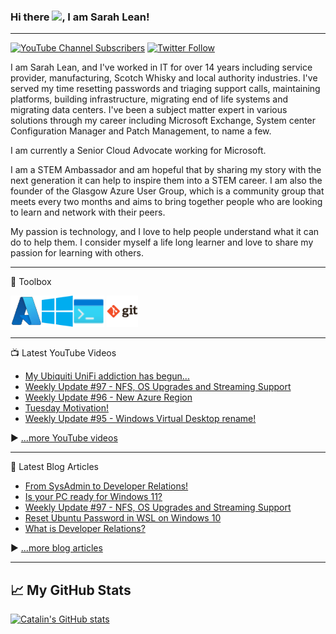 ### Hi there <img src="https://raw.githubusercontent.com/MartinHeinz/MartinHeinz/master/wave.gif" width="30px">, I am Sarah Lean!

---

[![YouTube Channel Subscribers](https://img.shields.io/youtube/channel/subscribers/UCQ8U53KvEX2JuCe48MxmV3Q?label=People%20subscribed%20to%20my%20YouTube%20channel&style=social)](https://www.youtube.com/techielass?sub_confirmation=1) [![Twitter Follow](https://img.shields.io/twitter/follow/techielass?label=Twitter%20Followers&style=social)](https://twitter.com/intent/follow?screen_name=techielass)

I am Sarah Lean, and I've worked in IT for over 14 years including service provider, manufacturing, Scotch Whisky and local authority industries. I've served my time resetting passwords and triaging support calls, maintaining platforms, building infrastructure, migrating end of life systems and migrating data centers. I've been a subject matter expert in various solutions through my career including Microsoft Exchange, System center Configuration Manager and Patch Management, to name a few.

I am currently a Senior Cloud Advocate working for Microsoft.

I am a STEM Ambassador and am hopeful that by sharing my story with the next generation it can help to inspire them into a STEM career. I am also the founder of the Glasgow Azure User Group, which is a community group that meets every two months and aims to bring together people who are looking to learn and network with their peers.

My passion is technology, and I love to help people understand what it can do to help them. I consider myself a life long learner and love to share my passion for learning with others.

---

🧰 Toolbox

<img src="https://github.com/weeyin83/weeyin83/blob/main/icons/azure.jpg" alt="Azure" width="50" height="50"/><img src="https://github.com/weeyin83/weeyin83/blob/main/icons/windows-logo.png" alt="Microsoft Windows" width="50" height="50"/><img src="https://github.com/weeyin83/weeyin83/blob/main/icons/powershell.svg" alt="PowerShell" width="50" height="50"/> <img src="https://github.com/devicons/devicon/blob/master/icons/git/git-original-wordmark.svg" alt="Git" width="50" height="50"/>

---
📺 Latest YouTube Videos
<!-- YOUTUBE-VIDEOS-LIST:START -->
- [My Ubiquiti UniFi addiction has begun...](https://www.youtube.com/watch?v=9YgFaLAa2ig)
- [Weekly Update #97 -  NFS, OS Upgrades and Streaming Support](https://www.youtube.com/watch?v=iAh3wXh7Gkg)
- [Weekly Update #96 - New Azure Region](https://www.youtube.com/watch?v=yIbXg_zzB3Y)
- [Tuesday Motivation!](https://www.youtube.com/watch?v=wNOGrec5hCQ)
- [Weekly Update #95 - Windows Virtual Desktop rename!](https://www.youtube.com/watch?v=D__psluDlLw)
<!-- YOUTUBE-VIDEOS-LIST:END -->

 ▶ [...more YouTube videos](https://www.youtube.com/channel/techielass?sub_confirmation=1)

---

📘 Latest Blog Articles

<!-- BLOG-POST-LIST:START -->
- [From SysAdmin to Developer Relations!](https://www.techielass.com/from-sysadmin-to-developer-relations/)
- [Is your PC ready for Windows 11?](https://www.techielass.com/is-your-pc-ready-for-windows-11/)
- [Weekly Update #97 - NFS, OS Upgrades and Streaming Support](https://www.techielass.com/weekly-update-97/)
- [Reset Ubuntu Password in WSL on Windows 10](https://www.techielass.com/reset-ubuntu-password-in-wsl-on-windows-10/)
- [What is Developer Relations?](https://www.techielass.com/what-is-devrel/)
<!-- BLOG-POST-LIST:END -->

▶ [...more blog articles](https://www.techielass.com)

---

## &#x1f4c8; My GitHub Stats

[![Catalin's GitHub stats](https://github-readme-stats.vercel.app/api?username=weeyin83&theme=radical)](https://github.com/anuraghazra/github-readme-stats)

